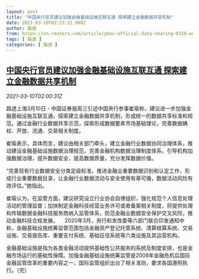 ```yaml
---
layout: post
title: "中国央行官员建议加强金融基础设施互联互通 探索建立金融数据共享机制"
date: 2021-03-10T02:23:21.000Z
author: 路透
from: https://cn.reuters.com/article/pboc-official-data-sharing-0310-wedn-idCNKBS2B2054
tags: [ 路透 ]
categories: [ 路透 ]
---
```

<!--1615343001000-->
[中国央行官员建议加强金融基础设施互联互通 探索建立金融数据共享机制](https://cn.reuters.com/article/pboc-official-data-sharing-0310-wedn-idCNKBS2B2054)
------

<div>
<div><i>2021-03-10T02:00:31Z</i></div><p>路透上海3月10日 - 中国证券报周三引述中国央行参事崔瑜称，建议进一步加强金融基础设施互联互通，探索建立金融数据共享机制，形成统一的数据共享标准和规范。通过金融行业数据共享示范，探索形成数据要素市场基础理论，完善数据确权、开放、流通、交易相关制度。</p><p>崔瑜表示，具体而言，建议由相关部门牵头，建立金融行业数据协同治理体系，推动建设金融基础设施数据治理规范，完善金融机构数据治理制度体系，引导机构加强数据治理，提升数据安全，提高数据质量，充分发挥数据价值。</p><p>“完善现有行业数据安全分类定级标准，推进金融业重要数据识别和认定工作，形成行业重要数据目录，让金融行业数据流动与安全使用有章可循，数据活动风险有效评估。”她指出。</p><p>崔瑜认为，在监管方面，建议研究设立行业协会自律组织，强化规范个人信息处理活动的管理监督；加快制定金融科技经营业务许可或者备案相关制度，将提供处理和传输数据金融科技服务商纳入监管体系，防范金融业数据安全保护交叉风险，推动金融科技合规发展。 　2020年3月，央行和发改委等六部门联合印发通知中称，金融基础设施统筹监管范围包括金融资产登记托管系统、清算结算系统、交易设施、交易报告库、重要支付系统、基础征信系统等六类设施及其运营机构。</p><p>金融基础设施是指为各类金融活动提供基础性公共服务的系统及制度安排，也是金融市场运行的基础性保障。加强金融基础设施统筹监管是2008年金融危机后国际金融监管改革的重要内容之一，国际监管组织出台了相关准则，要求各国遵照执行。（完）</p>
</div>

